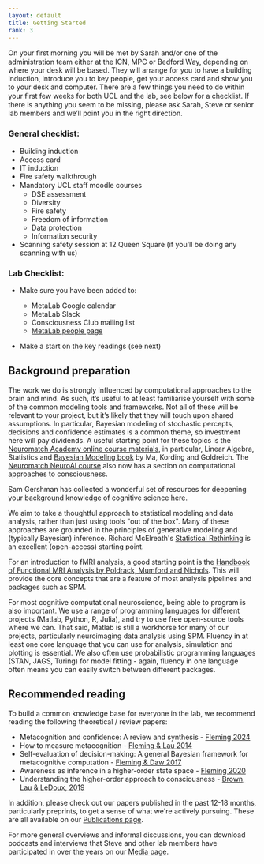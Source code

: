 ```yaml
---
layout: default
title: Getting Started
rank: 3
---
```


On your ﬁrst morning you will be met by Sarah and/or one of the administration team either at the ICN, MPC or Bedford Way, depending on where your desk will be based. They will arrange for you to have a building induction, introduce you to key people, get your access card and show you to your desk and computer. There are a few things you need to do within your ﬁrst few weeks for both UCL and the lab, see below for a checklist. If there is anything you seem to be missing, please ask Sarah, Steve or senior lab members and we’ll point you in the right direction.

### General checklist:

* Building induction
* Access card
* IT induction
* Fire safety walkthrough
* Mandatory UCL staﬀ moodle courses
  - DSE assessment
  - Diversity
  - Fire safety
  - Freedom of information
  - Data protection
  - Information security
* Scanning safety session at 12 Queen Square (if you’ll be doing any scanning with us)

### Lab Checklist:

* Make sure you have been added to:

  - MetaLab Google calendar
  - MetaLab Slack
  - Consciousness Club mailing list
  - [MetaLab people page](https://github.com/metacoglab)

* Make a start on the key readings (see next)

## Background preparation 

The work we do is strongly influenced by computational approaches to the brain and mind. As such, it’s useful to at least familiarise yourself with some of the common modeling tools and frameworks. Not all of these will be relevant to your project, but it’s likely that they will touch upon shared assumptions. In particular, Bayesian modeling of stochastic percepts, decisions and confidence estimates is a common theme, so investment here will pay dividends. A useful starting point for these topics is the [Neuromatch Academy online course materials]( https://compneuro.neuromatch.io/tutorials/intro.html), in particular, Linear Algebra, Statistics and [Bayesian Modeling book](https://mitpress.mit.edu/9780262047593/bayesian-models-of-perception-and-action/) by Ma, Kording and Goldreich. The [Neuromatch NeuroAI course](https://neuroai.neuromatch.io/tutorials/W2D5_Mysteries/student/W2D5_Intro.html) also now has a section on computational approaches to consciousness.

Sam Gershman has collected a wonderful set of resources for deepening your background knowledge of cognitive science [here](https://gershmanlab.com/docs/Getting_started_cogsci.pdf).

We aim to take a thoughtful approach to statistical modeling and data analysis, rather than just using tools "out of the box". Many of these approaches are grounded in the principles of generative modeling and (typically Bayesian) inference. Richard McElreath's [Statistical Rethinking](http://xcelab.net/rm/) is an excellent (open-access) starting point.

For an introduction to fMRI analysis, a good starting point is the [Handbook of Functional MRI Analysis by Poldrack, Mumford and Nichols](https://www.cambridge.org/core/books/handbook-of-functional-mri-data-analysis/8EDF966C65811FCCC306F7C916228529). This will provide the core concepts that are a feature of most analysis pipelines and packages such as SPM.

For most cognitive computational neuroscience, being able to program is also important. We use a range of programming languages for different projects (Matlab, Python, R, Julia), and try to use free open-source tools where we can. That said, Matlab is still a workhorse for many of our projects, particularly neuroimaging data analysis using SPM. Fluency in at least one core language that you can use for analysis, simulation and plotting is essential. We also often use probabilistic programming languages (STAN, JAGS, Turing) for model fitting - again, fluency in one language often means you can easily switch between different packages.

## Recommended reading

To build a common knowledge base for everyone in the lab, we recommend reading the following theoretical / review papers:

* Metacognition and confidence: A review and synthesis - [Fleming 2024](https://www.annualreviews.org/content/journals/10.1146/annurev-psych-022423-032425)
* How to measure metacognition - [Fleming & Lau 2014](https://www.frontiersin.org/articles/10.3389/fnhum.2014.00443/full)
* Self-evaluation of decision-making: A general Bayesian framework for metacognitive computation - [Fleming & Daw 2017](https://www.ncbi.nlm.nih.gov/pmc/articles/PMC5178868/)
* Awareness as inference in a higher-order state space - [Fleming 2020](https://academic.oup.com/nc/article/2020/1/niz020/5803146)
* Understanding the higher-order approach to consciousness - [Brown, Lau & LeDoux, 2019](https://www.cell.com/trends/cognitive-sciences/fulltext/S1364-6613(19)30161-5)

In addition, please check out our papers published in the past 12-18 months, particularly preprints, to get a sense of what we're actively pursuing. These are all available on our [Publications page](http://metacoglab.org/publications).

For more general overviews and informal discussions, you can download podcasts and interviews that Steve and other lab members have participated in over the years on our [Media page](http://metacoglab.org/media).
